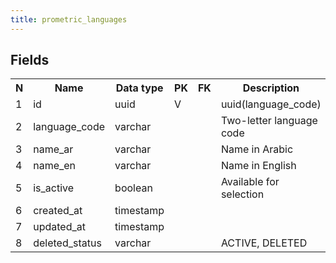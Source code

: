 ```yaml
---
title: prometric_languages 
---
```


## Fields

<table style="width: 100%">
    <colgroup>
       <col span="1" style="width: 3%;"/>
       <col span="1" style="width: 12%;"/>
       <col span="1" style="width: 10%;"/>
       <col span="1" style="width: 3%;"/>
       <col span="1" style="width: 12%;"/>
       <col span="1" style="width: 60%;"/>
    </colgroup>
  <tr>
    <th>N</th>
    <th>Name</th>
    <th>Data type</th>
    <th>PK</th>
    <th>FK</th>
    <th>Description</th>
  </tr>
<tr><td>1</td><td>id</td><td>uuid</td><td>V</td><td></td><td>uuid(language_code)</td></tr>
<tr><td>2</td><td>language_code</td><td>varchar</td><td></td><td></td><td>Two-letter language code</td></tr>
<tr><td>3</td><td>name_ar</td><td>varchar</td><td></td><td></td><td>Name in Arabic</td></tr>
<tr><td>4</td><td>name_en</td><td>varchar</td><td></td><td></td><td>Name in English</td></tr>
<tr><td>5</td><td>is_active</td><td>boolean</td><td></td><td></td><td>Available for selection</td></tr>
<tr><td>6</td><td>created_at</td><td>timestamp</td><td></td><td></td><td></td></tr>
<tr><td>7</td><td>updated_at</td><td>timestamp</td><td></td><td></td><td></td></tr>
<tr><td>8</td><td>deleted_status</td><td>varchar</td><td></td><td></td><td>ACTIVE, DELETED</td></tr>

</table>